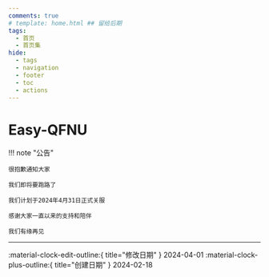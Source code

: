 ```yaml
---
comments: true
# template: home.html ## 留给后期
tags:
  - 首页
  - 首页集
hide:
  - tags
  - navigation
  - footer
  - toc
  - actions
---
```


# Easy-QFNU

!!! note "公告"

    很抱歉通知大家

    我们即将要跑路了

    我们计划于2024年4月31日正式关服

    感谢大家一直以来的支持和陪伴

    我们有缘再见
---

:material-clock-edit-outline:{ title="修改日期" } 2024-04-01
:material-clock-plus-outline:{ title="创建日期" } 2024-02-18
